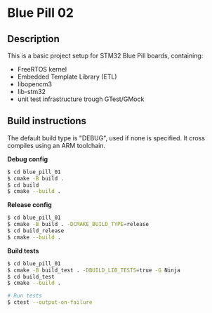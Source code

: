 # Blue Pill 02

## Description

This is a basic project setup for STM32 Blue Pill boards, containing:
- FreeRTOS kernel
- Embedded Template Library (ETL)
- libopencm3
- lib-stm32
- unit test infrastructure trough GTest/GMock

## Build instructions

The default build type is "DEBUG", used if none is specified. It cross compiles using an ARM toolchain.

**Debug config**
```sh
$ cd blue_pill_01
$ cmake -B build .
$ cd build
$ cmake --build .
```

**Release config**
```sh
$ cd blue_pill_01
$ cmake -B build . -DCMAKE_BUILD_TYPE=release
$ cd build_release
$ cmake --build .
```

**Build tests**
```sh
$ cd blue_pill_01
$ cmake -B build_test . -DBUILD_LIB_TESTS=true -G Ninja
$ cd build_test
$ cmake --build .

# Run tests
$ ctest --output-on-failure
```
